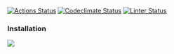 
[![Actions Status](https://github.com/Amidope/php-project-lvl1/workflows/hexlet-check/badge.svg)](https://github.com/Amidope/php-project-lvl1/actions) [![Codeclimate Status](https://api.codeclimate.com/v1/badges/a99a88d28ad37a79dbf6/maintainability)](https://codeclimate.com/github/codeclimate/codeclimate/maintainability) [![Linter Status](https://github.com/Amidope/brain-games-hex/actions/workflows/phpcs.yml/badge.svg)](https://github.com/Amidope/brain-games-hex/actions/workflows/phpcs.yml)

### Installation
<a href="https://asciinema.org/a/424243?autoplay=1" target="_blank"><img src="https://asciinema.org/a/424243.svg" /></a>

